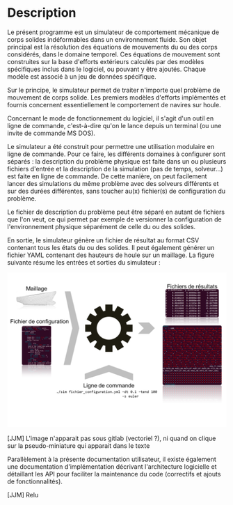 # Description

Le présent programme est un simulateur de comportement mécanique de corps solides indéformables dans un
environnement fluide. Son objet principal est la résolution des équations de mouvements du ou des corps considérés, dans le domaine temporel. 
Ces équations de mouvement sont construites sur la base d'efforts extérieurs calculés par des modèles spécifiques inclus dans le logiciel, ou 
pouvant y être ajoutés. Chaque modèle est associé à un jeu de données spécifique. 

Sur le principe, le simulateur permet de traiter n'importe quel problème de mouvement de corps solide. Les premiers modèles d'efforts implémentés 
et fournis concernent essentiellement le comportement de navires sur houle. 

Concernant le mode de fonctionnement du logiciel, il s'agit d'un outil en ligne de commande, c'est-à-dire
qu'on le lance depuis un terminal (ou une invite de commande MS DOS).

Le simulateur a été construit pour permettre une utilisation modulaire en ligne
de commande. Pour ce faire, les différents domaines à configurer sont séparés :
la description du problème physique est faite dans un ou plusieurs fichiers
d'entrée et la description de la simulation (pas de temps, solveur...) est
faite en ligne de commande. De cette manière, on peut facilement lancer des
simulations du même problème avec des solveurs différents et sur des durées
différentes, sans toucher au(x) fichier(s) de configuration du problème.

Le fichier de description du problème peut être séparé en autant de fichiers
que l'on veut, ce qui permet par exemple de versionner la configuration de
l'environnement physique séparément de celle du ou des solides.

En sortie, le simulateur génère un fichier de résultat au format CSV contenant
tous les états du ou des solides. Il peut également générer un fichier YAML
contenant des hauteurs de houle sur un maillage. La figure suivante résume les
entrées et sorties du simulateur :

![](images/simulator_overview.svg)

<comment>[JJM] L'image n'apparait pas sous gitlab (vectoriel ?), ni quand on clique sur la pseudo-miniature qui apparait dans le texte  </comment>

Parallèlement à la présente documentation utilisateur, il existe également une
documentation d'implémentation décrivant l'architecture logicielle et
détaillant les API pour faciliter la maintenance du code (correctifs et
ajouts de fonctionnalités).

<comment>[JJM] Relu </comment> 
